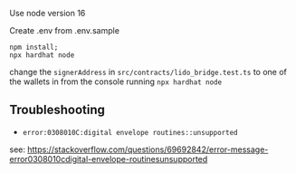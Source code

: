 
Use node version 16

Create .env from .env.sample

```
npm install;
npx hardhat node
```

change the `signerAddress` in `src/contracts/lido_bridge.test.ts` to one of the wallets in from the console running
`npx hardhat node`


## Troubleshooting

-     error:0308010C:digital envelope routines::unsupported
see: https://stackoverflow.com/questions/69692842/error-message-error0308010cdigital-envelope-routinesunsupported

